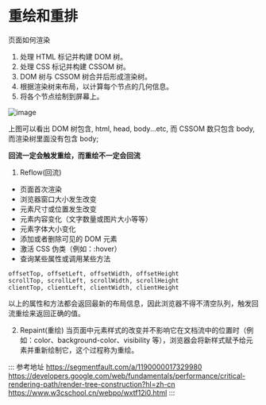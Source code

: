 # 重绘和重排

页面如何渲染

1. 处理 HTML 标记并构建 DOM 树。
2. 处理 CSS 标记并构建 CSSOM 树。
3. DOM 树与 CSSOM 树合并后形成渲染树。
4. 根据渲染树来布局，以计算每个节点的几何信息。
5. 将各个节点绘制到屏幕上。

![image](https://user-images.githubusercontent.com/32337542/117094219-c8786d80-ad95-11eb-9a5f-394201d4f325.png)

上图可以看出 DOM 树包含, html, head, body...etc, 而 CSSOM 数只包含 body, 而渲染树里面没有包含 body;

**回流一定会触发重绘，而重绘不一定会回流**

1. Reflow(回流)

- 页面首次渲染
- 浏览器窗口大小发生改变
- 元素尺寸或位置发生改变
- 元素内容变化（文字数量或图片大小等等）
- 元素字体大小变化
- 添加或者删除可见的 DOM 元素
- 激活 CSS 伪类（例如：:hover）
- 查询某些属性或调用某些方法

```
offsetTop, offsetLeft, offsetWidth, offsetHeight
scrollTop, scrollLeft, scrollWidth, scrollHeight
clientTop, clientLeft, clientWidth, clientHeight
```

以上的属性和方法都会返回最新的布局信息，因此浏览器不得不清空队列，触发回流重绘来返回正确的值。

2. Repaint(重绘)
   当页面中元素样式的改变并不影响它在文档流中的位置时（例如：color、background-color、visibility 等），浏览器会将新样式赋予给元素并重新绘制它，这个过程称为重绘。

::: 参考地址
https://segmentfault.com/a/1190000017329980
https://developers.google.com/web/fundamentals/performance/critical-rendering-path/render-tree-construction?hl=zh-cn
https://www.w3cschool.cn/webpo/wxtf12i0.html
:::
